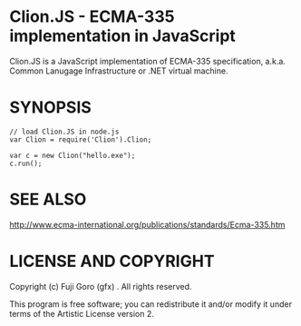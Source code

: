 Clion.JS - ECMA-335 implementation in JavaScript
==================================================
Clion.JS is a JavaScript implementation of ECMA-335 specification,
a.k.a. Common Lanugage Infrastructure or .NET virtual machine.


SYNOPSIS
=================================================

    // load Clion.JS in node.js
    var Clion = require('Clion').Clion;

    var c = new Clion("hello.exe");
    c.run();

SEE ALSO
==================================================
http://www.ecma-international.org/publications/standards/Ecma-335.htm


LICENSE AND COPYRIGHT
==================================================
Copyright (c) Fuji Goro (gfx) <gfuji at cpan.org>. All rights reserved.

This program is free software; you can redistribute it and/or modify it under terms of the Artistic License version 2.


